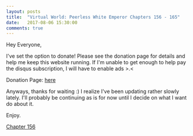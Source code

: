 ```yaml
---
layout: posts
title:  "Virtual World: Peerless White Emperor Chapters 156 - 165"
date:   2017-08-06 15:30:00
comments: true
---
```


Hey Everyone,

I've set the option to donate! Please see the donation page for details and help me keep this website running. If I'm unable to get enough to help pay the disqus subscription, I will have to enable ads >.<

Donation Page: [here][donations]

Anyways, thanks for waiting :) I realize I've been updating rather slowly lately. I'll probably be continuing as is for now until I decide on what I want do about it.

Enjoy.

[Chapter 156][vwpwe0156]

[vwpwe0156]: {{site.url}}/translations/vwpwe/0156
[donations]: {{site.url}}/donation
